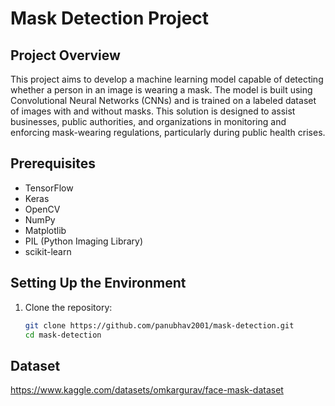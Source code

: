 # Mask Detection Project

## Project Overview

This project aims to develop a machine learning model capable of detecting whether a person in an image is wearing a mask. The model is built using Convolutional Neural Networks (CNNs) and is trained on a labeled dataset of images with and without masks. This solution is designed to assist businesses, public authorities, and organizations in monitoring and enforcing mask-wearing regulations, particularly during public health crises.

## Prerequisites

- TensorFlow
- Keras
- OpenCV
- NumPy
- Matplotlib
- PIL (Python Imaging Library)
- scikit-learn

## Setting Up the Environment

1. Clone the repository:

   ```bash
   git clone https://github.com/panubhav2001/mask-detection.git
   cd mask-detection

## Dataset

https://www.kaggle.com/datasets/omkargurav/face-mask-dataset
